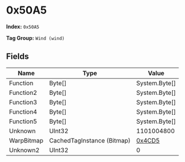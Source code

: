 # 0x50A5

**Index:** ```0x50A5```

**Tag Group:** ```Wind (wind)```

## Fields

Name	| Type	| Value
---	|---	|---	|
Function	|Byte[]	|System.Byte[]
Function2	|Byte[]	|System.Byte[]
Function3	|Byte[]	|System.Byte[]
Function4	|Byte[]	|System.Byte[]
Function5	|Byte[]	|System.Byte[]
Unknown	|UInt32	|1101004800
WarpBitmap	|CachedTagInstance (Bitmap)	|[0x4CD5](../Bitmap/4CD5.md)
Unknown2	|UInt32	|0


